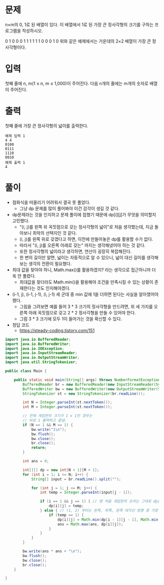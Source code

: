 # 문제
n×m의 0, 1로 된 배열이 있다. 이 배열에서 1로 된 가장 큰 정사각형의 크기를 구하는 프로그램을 작성하시오.

0	1	0	0
0	1	1	1
1	1	1	0
0	0	1	0
위와 같은 예제에서는 가운데의 2×2 배열이 가장 큰 정사각형이다.

# 입력
첫째 줄에 n, m(1 ≤ n, m ≤ 1,000)이 주어진다. 다음 n개의 줄에는 m개의 숫자로 배열이 주어진다.

# 출력
첫째 줄에 가장 큰 정사각형의 넓이를 출력한다.
```
예제 입력 1
4 4
0100
0111
1110
0010
예제 출력 1
4
```

# 풀이
- 점화식을 떠올리기 어려워서 결국 못 풀었다.
  - 그냥 dp 문제를 많이 풀어봐야 이건 감각이 생길 것 같다.
- dp문제라는 것을 인지하고 문제 풀이에 접했기 때문에 dp[i][j]가 무엇을 의미할지 고민했다.
  - "(i, j)를 왼쪽 위 꼭짓점으로 갖는 정사각형의 넓이"로 처음 생각했는데, 지금 돌아보니 최악의 선택지인 것 같다.
  - (i, j)를 왼쪽 위로 갖겠다고 하면, 이전에 만들어놓은 dp를 활용할 수가 없다.
  - 따라서 "(i, j)를 오른쪽 아래로 갖는" 까지는 생각해냈어야 하는 것 같다.
  - 또한 정사각형의 넓이라고 생각하면, 연산이 굉장히 복잡해진다.
  - 한 변의 길이만 알면, 넓이는 자동적으로 알 수 있으니, 넓이 대신 길이를 생각해보는 생각의 전환이 필요했다.
- 최대 값을 찾아야 하니, Math.max()를 활용하겠지? 라는 생각으로 접근하니까 더욱 안 풀렸다.
  - 최대값을 찾더라도 Math.min()을 활용해야 조건을 만족시킬 수 있는 상황이 존재한다는 것도 인지해야겠다.
- (i-1, j), (i-1, j-1), (i, j-1) 세 군데 중 min 값에 1을 더하면 된다는 사실을 알아챘어야 했다.
  - 그림을 그려보면 예를 들어 3 * 3 크기의 정사각형을 만드려면, 위 세 가지를 오른쪽 아래 꼭짓점으로 갖고 2 * 2 정사각형을 만들 수 있어야 한다.
  - 그럼 3 * 3 크기에 모두 1이 들어가는 것을 확신할 수 있다.
- 정답 코드
  - https://steady-coding.tistory.com/151
```java
import java.io.BufferedReader;
import java.io.BufferedWriter;
import java.io.IOException;
import java.io.InputStreamReader;
import java.io.OutputStreamWriter;
import java.util.StringTokenizer;

public class Main {

	public static void main(String[] args) throws NumberFormatException, IOException {
		BufferedReader br = new BufferedReader(new InputStreamReader(System.in));
		BufferedWriter bw = new BufferedWriter(new OutputStreamWriter(System.out));
		StringTokenizer st = new StringTokenizer(br.readLine());

		int N = Integer.parseInt(st.nextToken());
		int M = Integer.parseInt(st.nextToken());

		// 전체 게임판의 크기가 1 x 1인 경우는
		// 바로 1 출력하고 끝냄.
		if (N == 1 && M == 1) {
			bw.write("1\n");
			bw.flush();
			bw.close();
			br.close();
			return;
		}

		int ans = 0;

		int[][] dp = new int[N + 1][M + 1];
		for (int i = 1; i <= N; i++) {
			String[] input = br.readLine().split("");

			for (int j = 1; j <= M; j++) {
				int temp = Integer.parseInt(input[j - 1]);

				if (i == 1 && j == 1) { // 맨 처음 게임판의 숫자는 그대로 dp[i][j]에 저장.
					dp[i][j] = temp;
				} else { // (1, 2) 부터는 왼쪽, 위쪽, 왼쪽 대각선 방향 중 가장 작은 값에 1을 더한 값을 dp[i][j]에 저장.
					if (temp == 1) {
						dp[i][j] = Math.min(dp[i - 1][j - 1], Math.min(dp[i - 1][j], dp[i][j - 1])) + 1;
						ans = Math.max(ans, dp[i][j]);
					}
				}
			}
		}

		bw.write(ans * ans + "\n");
		bw.flush();
		bw.close();
		br.close();
	}

}
```
